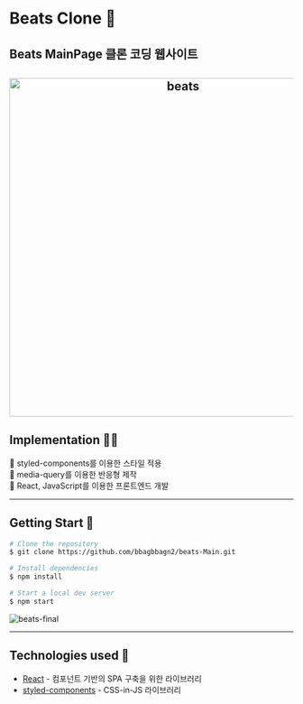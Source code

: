 # Beats Clone 🔄

## Beats MainPage 클론 코딩 웹사이트

<h2 align="center">
  <img src="https://github.com/user-attachments/assets/d27122ca-e577-4386-b257-88055332bb38" alt="beats" width="600px">
</h2>

## Implementation 👩‍💻

🌟 styled-components를 이용한 스타일 적용\
🌟 media-query를 이용한 반응형 제작\
🌟 React, JavaScript를 이용한 프론트엔드 개발

---

## Getting Start 🚀

```bash
# Clone the repository
$ git clone https://github.com/bbagbbagn2/beats-Main.git

# Install dependencies
$ npm install

# Start a local dev server
$ npm start
```

![beats-final](https://github.com/user-attachments/assets/23145d31-6eef-4ca4-bfd5-a1a0d0bd8b0a)

---

## Technologies used 🔧

- [React](https://ko.react.dev/) - 컴포넌트 기반의 SPA 구축을 위한 라이브러리
- [styled-components](https://styled-components.com/) - CSS-in-JS 라이브러리
